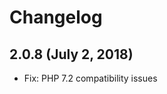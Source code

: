 Changelog
=========

2.0.8  (July 2, 2018)
---------------------
- Fix: PHP 7.2 compatibility issues
